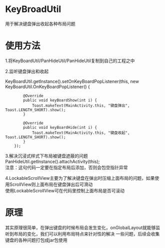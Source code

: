 # KeyBroadUtil  
用于解决键盘弹出收起各种布局问题  
# 使用方法  
1.将KeyBoardUtil/PanHideUtil/PanHideUtil复制到自己的工程之中  

2.监听键盘弹出和收起  

KeyBoardUtil.getInstance().setOnKeyBoardPopListener(this, new KeyBoardUtil.OnKeyBoardPopListener() {

            @Override
            public void keyBoardShow(int i) {
                Toast.makeText(MainActivity.this, "键盘弹出", Toast.LENGTH_SHORT).show();
            }

            @Override
            public void keyBoardHide(int i) {
                Toast.makeText(MainActivity.this, "键盘收起", Toast.LENGTH_SHORT).show();
            }
        });
        
3.解决沉浸式样式下布局被键盘遮蔽的问题  
PanHideUtil.getInstance().attachActivity(this);  
注意：这句代码一定要在指定布局后添加，否则会包空指针异常

4.LockableScrollView主要为了解决键盘在弹出时压缩上面布局的问题，如果使用ScrollView则上面布局在键盘弹出后可滑动  
使用LockableScrollView可在代码里控制上面布局是否可滚动
# 原理  
其实原理很简单，在弹出键盘的时候布局会发生变化，onGlobalLayout就能够监听到布局的变化，我们可以利用布局特点来针对性的解决
一些问题，后续会收集键盘的各种问题打包成jar包使用

